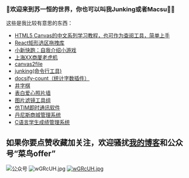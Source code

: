 ### 👋欢迎来到**苏一恒**的世界，你也可以叫我**Junking**或者**Macsu**🙋‍♂️

这些是我比较有意思的东西：

* [HTML5 Canvas的中文系列学习教程，也可作为查阅工具，简单上手](https://github.com/827652549/CanvasStudy)
* [React矩形选区拖拽库](https://github.com/827652549/react-resizable-rotatable-draggable)
* [小新快跑：自我介绍小游戏](https://github.com/827652549/timeline-game)
* [上海XX商厦老虎机](https://github.com/827652549/tiger-game)
* [canvas2file](https://github.com/827652549/canvas2file)
* [junking(命令行工具)](https://github.com/827652549/junking)
* [docsify-count（统计字数插件）](https://github.com/827652549/docsify-count)
* [井字棋](https://github.com/827652549/well-chess)
* [表白爱心照片墙](https://github.com/827652549/love-wall)
* [图片滤镜工具组](https://github.com/827652549/PictureFilter)
* [仿TIM即时通讯软件](https://github.com/827652549/Java-QQCopy)
* [丹尼斯商城管理系统](https://github.com/827652549/Dennis)
* [C语言学生成绩管理系统](https://github.com/827652549/Student-score-manager)
<!--
**827652549/827652549** is a ✨ _special_ ✨ repository because its `README.md` (this file) appears on your GitHub profile.

Here are some ideas to get you started:

- 🔭 I’m currently working on ...
- 🌱 I’m currently learning ...
- 👯 I’m looking to collaborate on ...
- 🤔 I’m looking for help with ...
- 💬 Ask me about ...
- 📫 How to reach me: ...
- 😄 Pronouns: ...
- ⚡ Fun fact: ...

-->

## 如果你要点赞收藏加关注，欢迎骚扰[我的博客](https://blog.csdn.net/HuoYiHengYuan)和公众号“菜鸟offer”

![公众号](https://imgconvert.csdnimg.cn/aHR0cHM6Ly9zMS5heDF4LmNvbS8yMDIwLzA0LzI5L0pvZU5ocS5qcGc?x-oss-process=image/format.png)
![wGRcUH.jpg](https://s1.ax1x.com/2020/09/10/wGRcUH.jpg)
<a href="https://imgchr.com/i/wGRcUH"><img src="https://s1.ax1x.com/2020/09/10/wGRcUH.jpg" alt="wGRcUH.jpg" border="0" /></a>
